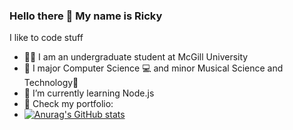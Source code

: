 ### Hello there 👋 My name is Ricky

I like to code stuff
- 👨‍🎓 I am an undergraduate student at McGill University
- 🏫 I major Computer Science 💻 and minor Musical Science and Technology🎼
- 🌱 I’m currently learning Node.js
- 👀 Check my portfolio: 
- [![Anurag's GitHub stats](https://github-readme-stats.vercel.app/api?username=RickyYoum&theme=aura&show_icons=true)](https://github.com/anuraghazra/github-readme-stats)
<!--
**RickyYoum/RickyYoum** is a ✨ _special_ ✨ repository because its `README.md` (this file) appears on your GitHub profile.

Here are some ideas to get you started:

- 🔭 I’m currently working on ...

- 👯 I’m looking to collaborate on ...
- 🤔 I’m looking for help with ...
- 💬 Ask me about ...
- 📫 How to reach me: ...
- 😄 Pronouns: ...
- ⚡ Fun fact: ...
-->

